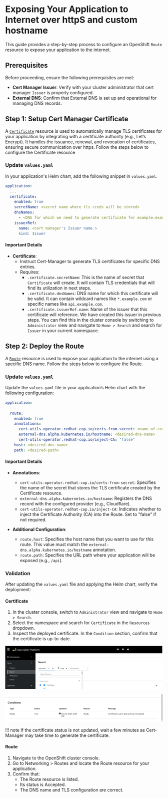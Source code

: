 # Exposing Your Application to Internet over httpS and custom hostname

This guide provides a step-by-step process to configure an OpenShift `Route` resource to expose your application to the internet.

## Prerequisites

Before proceeding, ensure the following prerequisites are met:

- **Cert Manager Issuer**: Verify with your cluster administrator that cert manager `Issuer` is properly configured.
- **External DNS**: Confirm that External DNS is set up and operational for managing DNS records.

## Step 1: Setup Cert Manager Certificate

A [`Certificate`](https://cert-manager.io/docs/usage/certificate/#creating-certificate-resources) resource is used to automatically manage TLS certificates for your application by integrating with a certificate authority (e.g., Let’s Encrypt). It handles the issuance, renewal, and revocation of certificates, ensuring secure communication over https. Follow the steps below to configure the Certificate resource

### Update `values.yaml`

In your application's Helm chart, add the following snippet in `values.yaml`.

```yaml
application:
  ...
  certificate:
    enabled: true
    secretName: <secret name where tls creds will be stored>
    dnsNames:
      - <DNS for which we need to generate certificate for example:example.com>
    issuerRef:
      name: <cert manager's Issuer name.>
      kind: Issuer
```

#### Important Details

- **Certificate**:
    - Instruct Cert-Manager to generate TLS certificates for specific DNS entries.
    - Requires:
        - `.certificate.secretName`: This is the name of secret that `Certificate` will create. It will contain TLS credentials that will find its utilization in next steps.
        - `.certificate.dnsNames`: DNS name for which this certificate will be valid. It can contain wildcard names like `*.example.com` or specific names like `api.example.com`.
        - `.certificate.issuerRef.name`: Name of the issuer that this certificate will reference. We have created this issuer in previous steps. You can find this in the cluster console by switching to `Administrator` view and navigate to `Home > Search` and search for `Issuer` in your current namespace.

## Step 2: Deploy the Route

A [`Route`](https://docs.openshift.com/container-platform/4.17/networking/routes/route-configuration.html) resource is used to expose your application to the internet using a specific DNS name. Follow the steps below to configure the Route.

### Update `values.yaml`

Update the `values.yaml` file in your application’s Helm chart with the following configuration:

```yaml
application:
  ...
  route:
    enabled: true
    annotations:
      cert-utils-operator.redhat-cop.io/certs-from-secret: <name-of-certificate-secret>
      external-dns.alpha.kubernetes.io/hostname: <desired-dns-name>
      cert-utils-operator.redhat-cop.io/inject-CA: "false"
    host: <desired-dns-name>
    path: <desired-path>
```

#### Important Details

- **Annotations**:
    - `cert-utils-operator.redhat-cop.io/certs-from-secret`: Specifies the name of the secret that stores the TLS certificate created by the Certificate resource.
    - `external-dns.alpha.kubernetes.io/hostname`: Registers the DNS record with the configured provider (e.g., Cloudflare).
    - `cert-utils-operator.redhat-cop.io/inject-CA`: Indicates whether to inject the Certificate Authority (CA) into the Route. Set to "false" if not required.

- **Additional Configuration**:
    - `route.host`: Specifies the host name that you want to use for this route. This value must match the `external-dns.alpha.kubernetes.io/hostname` annotation.
    - `route.path`:  Specifies the URL path where your application will be exposed (e.g., `/api`).

### Validation

After updating the `values.yaml` file and applying the Helm chart, verify the deployment:

#### Certificate

1. In the cluster console, switch to `Administrator` view and navigate to `Home > Search`.
1. Select the namespace and search for `Certificate` in the `Resources` dropdown.
1. Inspect the deployed certificate. In the `Condition` section, confirm that the certificate is up-to-date.

![OpenShift Console](images/console.png)

![Certificate Details](images/certificate-details.png)

!!! note
    If the certificate status is not updated, wait a few minutes as Cert-Manager may take time to generate the certificate.

#### Route

1. Navigate to the OpenShift cluster console.
1. Go to Networking > Routes and locate the Route resource for your application.
1. Confirm that:
    - The Route resource is listed.
    - Its status is Accepted.
    - The DNS name and TLS configuration are correct.
